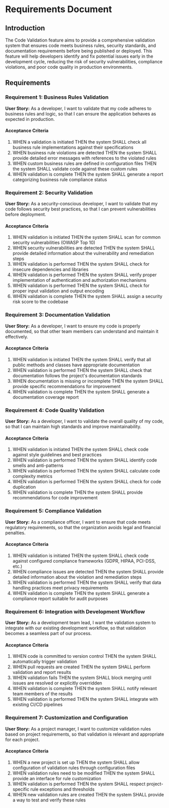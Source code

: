 # Requirements Document

## Introduction

The Code Validation feature aims to provide a comprehensive validation system that ensures code meets business rules, security standards, and documentation requirements before being published or deployed. This feature will help developers identify and fix potential issues early in the development cycle, reducing the risk of security vulnerabilities, compliance violations, and poor code quality in production environments.

## Requirements

### Requirement 1: Business Rules Validation

**User Story:** As a developer, I want to validate that my code adheres to business rules and logic, so that I can ensure the application behaves as expected in production.

#### Acceptance Criteria

1. WHEN a validation is initiated THEN the system SHALL check all business rule implementations against their specifications
2. WHEN business rule violations are detected THEN the system SHALL provide detailed error messages with references to the violated rules
3. WHEN custom business rules are defined in configuration files THEN the system SHALL validate code against these custom rules
4. WHEN validation is complete THEN the system SHALL generate a report categorizing business rule compliance status

### Requirement 2: Security Validation

**User Story:** As a security-conscious developer, I want to validate that my code follows security best practices, so that I can prevent vulnerabilities before deployment.

#### Acceptance Criteria

1. WHEN validation is initiated THEN the system SHALL scan for common security vulnerabilities (OWASP Top 10)
2. WHEN security vulnerabilities are detected THEN the system SHALL provide detailed information about the vulnerability and remediation steps
3. WHEN validation is performed THEN the system SHALL check for insecure dependencies and libraries
4. WHEN validation is performed THEN the system SHALL verify proper implementation of authentication and authorization mechanisms
5. WHEN validation is performed THEN the system SHALL check for proper input validation and output encoding
6. WHEN validation is complete THEN the system SHALL assign a security risk score to the codebase

### Requirement 3: Documentation Validation

**User Story:** As a developer, I want to ensure my code is properly documented, so that other team members can understand and maintain it effectively.

#### Acceptance Criteria

1. WHEN validation is initiated THEN the system SHALL verify that all public methods and classes have appropriate documentation
2. WHEN validation is performed THEN the system SHALL check that documentation follows the project's documentation standards
3. WHEN documentation is missing or incomplete THEN the system SHALL provide specific recommendations for improvement
4. WHEN validation is complete THEN the system SHALL generate a documentation coverage report

### Requirement 4: Code Quality Validation

**User Story:** As a developer, I want to validate the overall quality of my code, so that I can maintain high standards and improve maintainability.

#### Acceptance Criteria

1. WHEN validation is initiated THEN the system SHALL check code against style guidelines and best practices
2. WHEN validation is performed THEN the system SHALL identify code smells and anti-patterns
3. WHEN validation is performed THEN the system SHALL calculate code complexity metrics
4. WHEN validation is performed THEN the system SHALL check for code duplication
5. WHEN validation is complete THEN the system SHALL provide recommendations for code improvement

### Requirement 5: Compliance Validation

**User Story:** As a compliance officer, I want to ensure that code meets regulatory requirements, so that the organization avoids legal and financial penalties.

#### Acceptance Criteria

1. WHEN validation is initiated THEN the system SHALL check code against configured compliance frameworks (GDPR, HIPAA, PCI-DSS, etc.)
2. WHEN compliance issues are detected THEN the system SHALL provide detailed information about the violation and remediation steps
3. WHEN validation is performed THEN the system SHALL verify that data handling practices meet privacy requirements
4. WHEN validation is complete THEN the system SHALL generate a compliance report suitable for audit purposes

### Requirement 6: Integration with Development Workflow

**User Story:** As a development team lead, I want the validation system to integrate with our existing development workflow, so that validation becomes a seamless part of our process.

#### Acceptance Criteria

1. WHEN code is committed to version control THEN the system SHALL automatically trigger validation
2. WHEN pull requests are created THEN the system SHALL perform validation and report results
3. WHEN validation fails THEN the system SHALL block merging until issues are resolved or explicitly overridden
4. WHEN validation is complete THEN the system SHALL notify relevant team members of the results
5. WHEN validation is performed THEN the system SHALL integrate with existing CI/CD pipelines

### Requirement 7: Customization and Configuration

**User Story:** As a project manager, I want to customize validation rules based on project requirements, so that validation is relevant and appropriate for each project.

#### Acceptance Criteria

1. WHEN a new project is set up THEN the system SHALL allow configuration of validation rules through configuration files
2. WHEN validation rules need to be modified THEN the system SHALL provide an interface for rule customization
3. WHEN validation is performed THEN the system SHALL respect project-specific rule exceptions and thresholds
4. WHEN new validation rules are created THEN the system SHALL provide a way to test and verify these rules